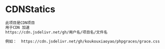 # CDNStatics
```html
此项目是CDN项目
用于CDN 加速 
https://cdn.jsdelivr.net/gh/用户名/项目名/文件名

例如：  https://cdn.jsdelivr.net/gh/koukouxiaoyao/phpgraces/grace.css

```
